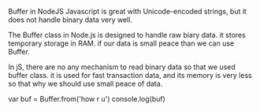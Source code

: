 Buffer in NodeJS 
Javascript is great with Unicode-encoded strings, but it does  not handle binary data very well.

The Buffer class in Node.js is designed to handle raw biary data. it stores temporary storage in RAM. if our data is small peace than we can use Buffer.

In jS, there are no any mechanism to read binary data so that we used buffer class. it is used for fast transaction data, and its memory is very less so that why we should use small peace of data.

var buf = Buffer.from('how r u')
console.log(buf)

